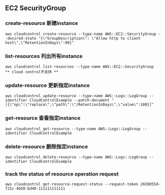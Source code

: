 ## EC2 SecurityGroup

### create-resource 新建instance
```
aws cloudcontrol create-resource --type-name AWS::EC2::SecurityGroup --desired-state "{\"GroupDescription\": \"Allow http to client host\",\"RetentionInDays\":90}"
```
### list-resources 列出所有instance
```
aws cloudcontrol list-resources --type-name AWS::EC2::SecurityGroup
** cloud control不支持 **
```
### update-resource 更新指定instance
```
aws cloudcontrol update-resource --type-name AWS::Logs::LogGroup --identifier CloudControlExample --patch-document "[{\"op\":\"replace\",\"path\":\"/RetentionInDays\",\"value\":180}]"
```
### get-resource 查看指定instance
```
aws cloudcontrol get-resource --type-name AWS::Logs::LogGroup --identifier CloudControlExample
```
### delete-resource 删除指定instance
```
aws cloudcontrol delete-resource --type-name AWS::Logs::LogGroup --identifier CloudControlExample
```
### track the status of resource operation request
```
aws cloudcontrol get-resource-request-status --request-token 2026055d-f21c-4b50-bd40-111111111111
```





